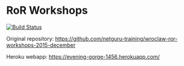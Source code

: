RoR Workshops
================

[![Build Status](https://travis-ci.org/adriandmitroca/wroclaw-ror-workshops-2015-december.svg?branch=master)](https://travis-ci.org/adriandmitroca/wroclaw-ror-workshops-2015-december)

Original repository:
https://github.com/netguru-training/wroclaw-ror-workshops-2015-december

Heroku webapp: https://evening-gorge-1456.herokuapp.com/ 